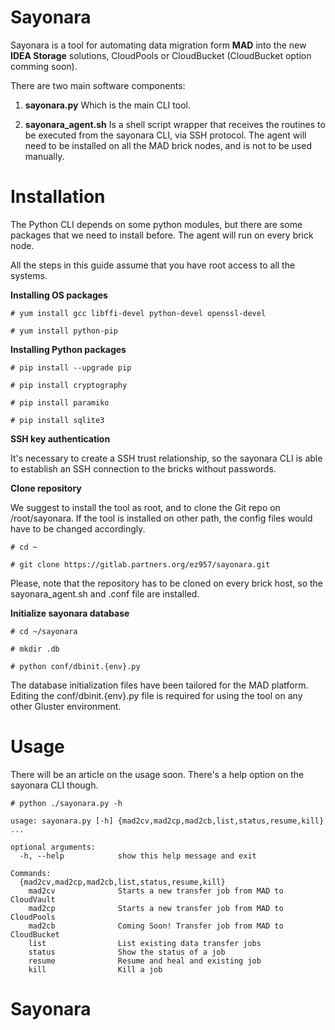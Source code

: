 # Sayonara

Sayonara is a tool for automating data migration form **MAD** into the new **IDEA Storage** solutions, CloudPools or CloudBucket (CloudBucket option comming soon).

There are two main software components:

1. **sayonara.py**
Which is the main CLI tool.

2. **sayonara_agent.sh**
Is a shell script wrapper that receives the routines to be executed from the sayonara CLI, via SSH protocol.
The agent will need to be installed on all the MAD brick nodes, and is not to be used manually.


# Installation

The Python CLI depends on some python modules, but there are some packages that we need to install before.
The agent will run on every brick node.

All the steps in this guide assume that you have root access to all the systems.


**Installing OS packages**

``# yum install gcc libffi-devel python-devel openssl-devel``

``# yum install python-pip``


**Installing Python packages**

``# pip install --upgrade pip``

``# pip install cryptography``

``# pip install paramiko``

``# pip install sqlite3``


**SSH key authentication**

It's necessary to create a SSH trust relationship, so the sayonara CLI is able to establish an SSH connection to the bricks without passwords.

**Clone repository**

We suggest to install the tool as root, and to clone the Git repo on /root/sayonara. If the tool is installed on other path, the config files would have to be changed accordingly.

``# cd ~``

``# git clone https://gitlab.partners.org/ez957/sayonara.git``

Please, note that the repository has to be cloned on every brick host, so the sayonara_agent.sh and .conf file are installed.

**Initialize sayonara database**

``# cd ~/sayonara``

``# mkdir .db``

``# python conf/dbinit.{env}.py``

The database initialization files have been tailored for the MAD platform. Editing the conf/dbinit.{env}.py file is required for using the tool on any other Gluster environment.


# Usage

There will be an article on the usage soon. There's a help option on the sayonara CLI though.

``# python ./sayonara.py -h``

    usage: sayonara.py [-h] {mad2cv,mad2cp,mad2cb,list,status,resume,kill} ...

    optional arguments:
      -h, --help            show this help message and exit

    Commands:
      {mad2cv,mad2cp,mad2cb,list,status,resume,kill}
        mad2cv              Starts a new transfer job from MAD to CloudVault
        mad2cp              Starts a new transfer job from MAD to CloudPools
        mad2cb              Coming Soon! Transfer job from MAD to CloudBucket
        list                List existing data transfer jobs
        status              Show the status of a job
        resume              Resume and heal and existing job
        kill                Kill a job
# Sayonara
